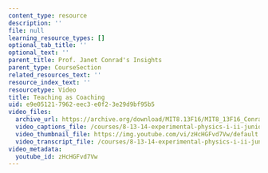 ```yaml
---
content_type: resource
description: ''
file: null
learning_resource_types: []
optional_tab_title: ''
optional_text: ''
parent_title: Prof. Janet Conrad's Insights
parent_type: CourseSection
related_resources_text: ''
resource_index_text: ''
resourcetype: Video
title: Teaching as Coaching
uid: e9e05121-7962-eec3-e0f2-3e29d9bf95b5
video_files:
  archive_url: https://archive.org/download/MIT8.13F16/MIT8_13F16_Conrad_Teaching_as_Coaching_300k.mp4
  video_captions_file: /courses/8-13-14-experimental-physics-i-ii-junior-lab-fall-2016-spring-2017/9a48e55872a658bc835b778c4e778ec0_zHcHGFvd7Vw.vtt
  video_thumbnail_file: https://img.youtube.com/vi/zHcHGFvd7Vw/default.jpg
  video_transcript_file: /courses/8-13-14-experimental-physics-i-ii-junior-lab-fall-2016-spring-2017/73b9e6ed942a1ba177706f5af5f12cf9_zHcHGFvd7Vw.pdf
video_metadata:
  youtube_id: zHcHGFvd7Vw
---
```

